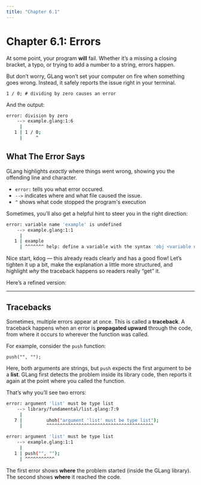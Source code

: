 ```yaml
---
title: "Chapter 6.1"
---
```


# Chapter 6.1: Errors

At some point, your program **will** fail. Whether it’s a missing a closing bracket, a typo, or trying to add a number to a string, errors happen.

But don’t worry, GLang won’t set your computer on fire when something goes wrong. Instead, it safely reports the issue right in your terminal.

```
1 / 0; # dividing by zero causes an error
```

And the output:

```sh
error: division by zero
    --> example.glang:1:6
     |
   1 | 1 / 0;
     |     ^
```

## What The Error Says

GLang highlights _exactly_ where things went wrong, showing you the offending line and character.

- `error:` tells you what error occured.
- `-->` indicates where and what file caused the issue.
- `^` shows what code stopped the program's execution

Sometimes, you’ll also get a helpful hint to steer you in the right direction:

```sh
error: variable name 'example' is undefined
    --> example.glang:1:1
     |
   1 | example
     | ^^^^^^^ help: define a variable with the syntax 'obj <variable name> = <value>;'
```

Nice start, kdog — this already reads clearly and has a good flow! Let’s tighten it up a bit, make the explanation a little more structured, and highlight *why* the traceback happens so readers really “get” it.

Here’s a refined version:

---

## Tracebacks

Sometimes, multiple errors appear at once. This is called a **traceback**. A traceback happens when an error is **propagated upward** through the code, from where it occurs to wherever the function was called.

For example, consider the `push` function:

```
push("", "");
```

Here, both arguments are strings, but `push` expects the first argument to be a **list**. GLang first detects the problem inside its library code, then reports it again at the point where you called the function.

That’s why you’ll see two errors:

```sh
error: argument 'list' must be type list
    --> library/fundamental/list.glang:7:9
     |
   7 |         uhoh("argument 'list' must be type list");
     |         ^^^^^^^^^^^^^^^^^^^^^^^^^^^^^^^^^^^^^^^^

error: argument 'list' must be type list
    --> example.glang:1:1
     |
   1 | push("", "");
     | ^^^^^^^^^^^
```

The first error shows **where** the problem started (inside the GLang library). The second shows **where** it reached the code.

